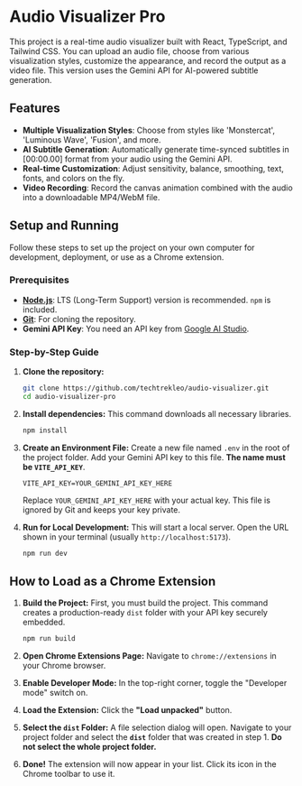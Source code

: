 # Audio Visualizer Pro

This project is a real-time audio visualizer built with React, TypeScript, and Tailwind CSS. You can upload an audio file, choose from various visualization styles, customize the appearance, and record the output as a video file. This version uses the Gemini API for AI-powered subtitle generation.

## Features

-   **Multiple Visualization Styles**: Choose from styles like 'Monstercat', 'Luminous Wave', 'Fusion', and more.
-   **AI Subtitle Generation**: Automatically generate time-synced subtitles in [00:00.00] format from your audio using the Gemini API.
-   **Real-time Customization**: Adjust sensitivity, balance, smoothing, text, fonts, and colors on the fly.
-   **Video Recording**: Record the canvas animation combined with the audio into a downloadable MP4/WebM file.

## Setup and Running

Follow these steps to set up the project on your own computer for development, deployment, or use as a Chrome extension.

### Prerequisites

-   **[Node.js](https://nodejs.org/)**: LTS (Long-Term Support) version is recommended. `npm` is included.
-   **[Git](https://git-scm.com/)**: For cloning the repository.
-   **Gemini API Key**: You need an API key from [Google AI Studio](https://aistudio.google.com/app/apikey).

### Step-by-Step Guide

1.  **Clone the repository:**
    ```bash
    git clone https://github.com/techtrekleo/audio-visualizer.git
    cd audio-visualizer-pro
    ```

2.  **Install dependencies:**
    This command downloads all necessary libraries.
    ```bash
    npm install
    ```

3.  **Create an Environment File:**
    Create a new file named `.env` in the root of the project folder. Add your Gemini API key to this file. **The name must be `VITE_API_KEY`**.
    ```
    VITE_API_KEY=YOUR_GEMINI_API_KEY_HERE
    ```
    Replace `YOUR_GEMINI_API_KEY_HERE` with your actual key. This file is ignored by Git and keeps your key private.

4.  **Run for Local Development:**
    This will start a local server. Open the URL shown in your terminal (usually `http://localhost:5173`).
    ```bash
    npm run dev
    ```

## How to Load as a Chrome Extension

1.  **Build the Project:**
    First, you must build the project. This command creates a production-ready `dist` folder with your API key securely embedded.
    ```bash
    npm run build
    ```

2.  **Open Chrome Extensions Page:**
    Navigate to `chrome://extensions` in your Chrome browser.

3.  **Enable Developer Mode:**
    In the top-right corner, toggle the "Developer mode" switch on.

4.  **Load the Extension:**
    Click the **"Load unpacked"** button.

5.  **Select the `dist` Folder:**
    A file selection dialog will open. Navigate to your project folder and select the **`dist`** folder that was created in step 1. **Do not select the whole project folder.**

6.  **Done!**
    The extension will now appear in your list. Click its icon in the Chrome toolbar to use it.